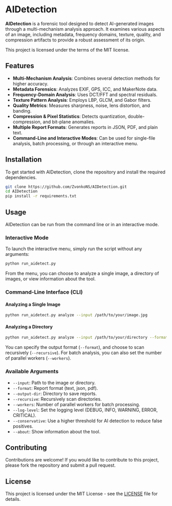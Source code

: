 # AIDetection

**AIDetection** is a forensic tool designed to detect AI-generated images through a multi-mechanism analysis approach. It examines various aspects of an image, including metadata, frequency domains, texture, quality, and compression artifacts to provide a robust assessment of its origin.

This project is licensed under the terms of the MIT license.

## Features

*   **Multi-Mechanism Analysis**: Combines several detection methods for higher accuracy.
*   **Metadata Forensics**: Analyzes EXIF, GPS, ICC, and MakerNote data.
*   **Frequency-Domain Analysis**: Uses DCT/FFT and spectral residuals.
*   **Texture Pattern Analysis**: Employs LBP, GLCM, and Gabor filters.
*   **Quality Metrics**: Measures sharpness, noise, lens distortion, and banding.
*   **Compression & Pixel Statistics**: Detects quantization, double-compression, and bit-plane anomalies.
*   **Multiple Report Formats**: Generates reports in JSON, PDF, and plain text.
*   **Command-Line and Interactive Modes**: Can be used for single-file analysis, batch processing, or through an interactive menu.

## Installation

To get started with AIDetection, clone the repository and install the required dependencies.

```bash
git clone https://github.com/ZvonkoNS/AIDetection.git
cd AIDetection
pip install -r requirements.txt
```

## Usage

AIDetection can be run from the command line or in an interactive mode.

### Interactive Mode

To launch the interactive menu, simply run the script without any arguments:

```bash
python run_aidetect.py
```

From the menu, you can choose to analyze a single image, a directory of images, or view information about the tool.

### Command-Line Interface (CLI)

#### Analyzing a Single Image

```bash
python run_aidetect.py analyze --input /path/to/your/image.jpg
```

#### Analyzing a Directory

```bash
python run_aidetect.py analyze --input /path/to/your/directory --format json --recursive
```

You can specify the output format (`--format`), and choose to scan recursively (`--recursive`). For batch analysis, you can also set the number of parallel workers (`--workers`).

### Available Arguments

*   `--input`: Path to the image or directory.
*   `--format`: Report format (text, json, pdf).
*   `--output-dir`: Directory to save reports.
*   `--recursive`: Recursively scan directories.
*   `--workers`: Number of parallel workers for batch processing.
*   `--log-level`: Set the logging level (DEBUG, INFO, WARNING, ERROR, CRITICAL).
*   `--conservative`: Use a higher threshold for AI detection to reduce false positives.
*   `--about`: Show information about the tool.

## Contributing

Contributions are welcome! If you would like to contribute to this project, please fork the repository and submit a pull request.

## License

This project is licensed under the MIT License - see the [LICENSE](LICENSE) file for details.
